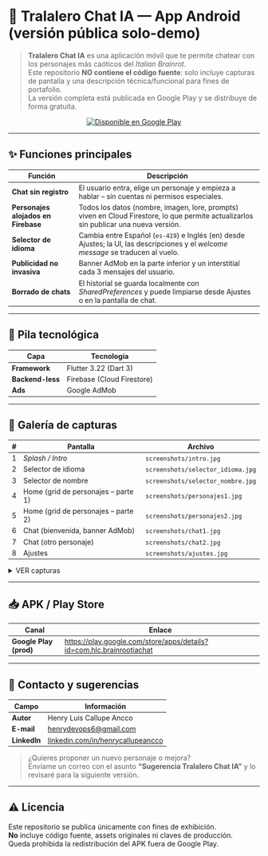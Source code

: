 # 🤖 Tralalero Chat IA — App Android (versión pública solo-demo)

> **Tralalero Chat IA** es una aplicación móvil que te permite chatear con los personajes más caóticos del _Italian Brainrot_.  
> Este repositorio **NO contiene el código fuente**: solo incluye capturas de pantalla y una descripción técnica/funcional para fines de portafolio.  
> La versión completa está publicada en Google Play y se distribuye de forma gratuita.

<p align="center">
  <a href="https://play.google.com/store/apps/details?id=com.hlc.brainrootiachat">
    <img src="https://play.google.com/intl/en_us/badges/images/badge_new.png" alt="Disponible en Google Play" height="80">
  </a>
</p>

---

## ✨ Funciones principales

| Función | Descripción |
|---------|-------------|
| **Chat sin registro** | El usuario entra, elige un personaje y empieza a hablar – sin cuentas ni permisos especiales. |
| **Personajes alojados en Firebase** | Todos los datos (nombre, imagen, lore, prompts) viven en Cloud Firestore, lo que permite actualizarlos sin publicar una nueva versión. |
| **Selector de idioma** | Cambia entre Español (<code>es-419</code>) e Inglés (en) desde Ajustes; la UI, las descripciones y el _welcome message_ se traducen al vuelo. |
| **Publicidad no invasiva** | Banner AdMob en la parte inferior y un interstitial cada 3 mensajes del usuario. |
| **Borrado de chats** | El historial se guarda localmente con _SharedPreferences_ y puede limpiarse desde Ajustes o en la pantalla de chat. |

---

## 📲 Pila tecnológica

| Capa | Tecnología |
|------|------------|
| **Framework** | Flutter 3.22 (Dart 3) |
| **Backend-less** | Firebase (Cloud Firestore) |
| **Ads** | Google AdMob |
---

## 📸 Galería de capturas

| # | Pantalla | Archivo |
|---|----------|---------|
| 1 | *Splash / Intro* | `screenshots/intro.jpg` |
| 2 | Selector de idioma | `screenshots/selector_idioma.jpg` |
| 3 | Selector de nombre | `screenshots/selector_nombre.jpg` |
| 4 | Home (grid de personajes – parte 1) | `screenshots/personajes1.jpg` |
| 5 | Home (grid de personajes – parte 2) | `screenshots/personajes2.jpg` |
| 6 | Chat (bienvenida, banner AdMob) | `screenshots/chat1.jpg` |
| 7 | Chat (otro personaje) | `screenshots/chat2.jpg` |
| 8 | Ajustes | `screenshots/ajustes.jpg` |

<details>
<summary>VER capturas</summary>

![Splash](screenshots/Screenshot_20250718_214624.jpg)

---

![Idioma](screenshots/selector_idioma.jpg)

---

![Nombre](screenshots/selector_nombre.jpg)

---

![Home 1](screenshots/Screenshot_20250718_214629.jpg)

---

![Home 2](screenshots/Screenshot_20250718_214637.jpg)

---

![Chat 1](screenshots/Screenshot_20250718_214647.jpg)

---

![Chat 2](screenshots/Screenshot_20250718_214654.jpg)

---

![Ajustes](screenshots/Screenshot_20250718_214711.jpg)

</details>


---

## 📥 APK / Play Store

| Canal | Enlace |
|-------|--------|
| **Google Play (prod)** | <https://play.google.com/store/apps/details?id=com.hlc.brainrootiachat> |

---

## 📧 Contacto y sugerencias

| Campo | Información |
|-------|-------------|
| **Autor** | Henry Luis Callupe Ancco |
| **E-mail** | <henrydevops6@gmail.com> |
| **LinkedIn** | [linkedin.com/in/henrycallupeancco](https://www.linkedin.com/in/henrycallupeancco/) |

> ¿Quieres proponer un nuevo personaje o mejora?  
> Envíame un correo con el asunto **“Sugerencia Tralalero Chat IA”** y lo revisaré para la siguiente versión.

---

## ⚠️ Licencia

Este repositorio se publica únicamente con fines de exhibición.  
**No** incluye código fuente, assets originales ni claves de producción.  
Queda prohibida la redistribución del APK fuera de Google Play.

